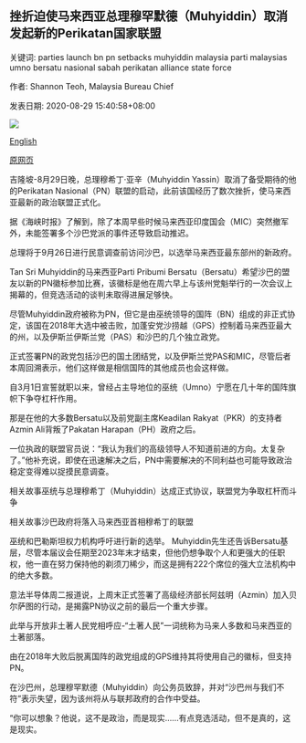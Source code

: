 ## 挫折迫使马来西亚总理穆罕默德（Muhyiddin）取消发起新的Perikatan国家联盟

关键词: parties launch bn pn setbacks muhyiddin malaysia parti malaysias umno bersatu nasional sabah perikatan alliance state force

作者: Shannon Teoh, Malaysia Bureau Chief

发表日期: 2020-08-29 15:40:58+08:00

![](https://www.straitstimes.com/sites/default/files/styles/x_large/public/articles/2020/08/29/tl-muhyiddin-a-290820.jpg?itok=f3vkKjsb)

[English](Setbacks%20force%20Malaysia%20PM%20Muhyiddin%20to%20call%20off%20launch%20of%20new%20Perikatan%20Nasional%20alliance.md)

[原网页](https://www.straitstimes.com/asia/se-asia/setbacks-force-malaysia-pm-muhyiddin-to-call-off-launch-of-new-perikatan-nasional)

吉隆坡-8月29日晚，总理穆希丁·亚辛（Muhyiddin Yassin）取消了备受期待的他的Perikatan Nasional（PN）联盟的启动，此前该国经历了数次挫折，使马来西亚最新的政治联盟正式化。

据《海峡时报》了解到，除了本周早些时候马来西亚印度国会（MIC）突然撤军外，未能签署多个沙巴党派的事件还导致启动推迟。

总理将于9月26日进行民意调查前访问沙巴，以选举马来西亚最东部州的新政府。

Tan Sri Muhyiddin的马来西亚Parti Pribumi Bersatu（Bersatu）希望沙巴的盟友以新的PN徽标参加比赛，该徽标是他在周六早上与该州党魁举行的一次会议上揭幕的，但竞选活动的谈判未取得进展足够快。

尽管Muhyiddin政府被称为PN，但它是由巫统领导的国阵（BN）组成的非正式协定，该国在2018年大选中被击败，加蓬安党沙捞越（GPS）控制着马来西亚最大的州，以及伊斯兰伊斯兰党（PAS）和沙巴的几个独立政党。

正式签署PN的政党包括沙巴的国土团结党，以及伊斯兰党PAS和MIC，尽管后者本周回溯表示，他们这样做是相信国阵的其他成员也会这样做。

自3月1日宣誓就职以来，曾经占主导地位的巫统（Umno）宁愿在几十年的国阵旗帜下争夺杠杆作用。

那是在他的大多数Bersatu以及前党副主席Keadilan Rakyat（PKR）的支持者Azmin Ali背叛了Pakatan Harapan（PH）政府之后。

一位执政的联盟官员说：“我认为我们的高级领导人不知道前进的方向。太复杂了。”他补充说，即使在迅速解决之后，PN中需要解决的不同利益也可能导致政治稳定变得难以捉摸民意调查。

相关故事巫统与总理穆希丁（Muhyiddin）达成正式协议，联盟党为争取杠杆而斗争

相关故事沙巴政府将落入马来西亚首相穆希丁的联盟

巫统和巴勒斯坦权力机构呼吁进行新的选举。 Muhyiddin先生还告诉Bersatu基层，尽管本届议会任期至2023年末才结束，但他仍想争取个人和更强大的任职权，他一直在努力保持他的剃须刀稀少，而这是拥有222个席位的强大立法机构中的绝大多数。

意法半导体周二报道说，上周末正式签署了高级经济部长阿兹明（Azmin）加入贝尔萨图的行动，是揭露PN协议之前的最后一个重大步骤。

此举与开放非土著人民党相呼应-“土著人民”一词统称为马来人多数和马来西亚的土著部落。

由在2018年大败后脱离国阵的政党组成的GPS维持其将使用自己的徽标，但支持PN。

在沙巴州，总理穆罕默德（Muhyiddin）向公务员致辞，并对“沙巴州与我们不符”表示失望，因为该州将从与联邦政府的合作中受益。

“你可以想象？他说，这不是政治，而是现实……有点竞选活动，但不是真的，这是现实。